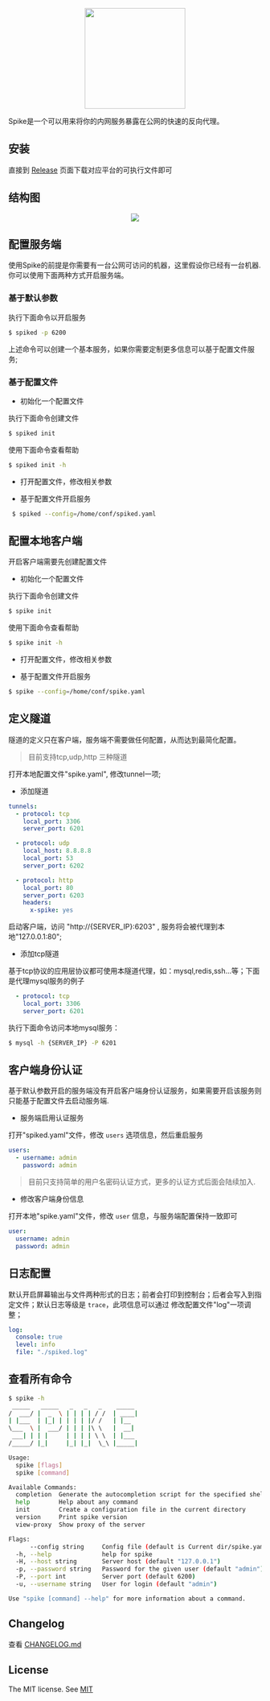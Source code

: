 <p align="center">
    <img src="https://raw.githubusercontent.com/slince/spike/master/resources/logo.png" width="200"/>
</p>

Spike是一个可以用来将你的内网服务暴露在公网的快速的反向代理。

## 安装

直接到 [Release](https://github.com/slince/spike-go/releases) 页面下载对应平台的可执行文件即可 

## 结构图

<p align="center">
    <img src="https://raw.githubusercontent.com/slince/spike-go/master/etc/diagram.png"/>
</p>

## 配置服务端

使用Spike的前提是你需要有一台公网可访问的机器，这里假设你已经有一台机器.你可以使用下面两种方式开启服务端。

### 基于默认参数

执行下面命令以开启服务

```bash
$ spiked -p 6200
```
上述命令可以创建一个基本服务，如果你需要定制更多信息可以基于配置文件服务; 


### 基于配置文件

- 初始化一个配置文件 

执行下面命令创建文件

```bash
$ spiked init
```
使用下面命令查看帮助

```bash
$ spiked init -h
```

- 打开配置文件，修改相关参数

- 基于配置文件开启服务
 
```bash
 $ spiked --config=/home/conf/spiked.yaml
```

## 配置本地客户端

开启客户端需要先创建配置文件

- 初始化一个配置文件 

执行下面命令创建文件

```bash
$ spike init
```

使用下面命令查看帮助

```bash
$ spike init -h
```

- 打开配置文件，修改相关参数

- 基于配置文件开启服务
 
```bash
$ spike --config=/home/conf/spike.yaml
```


## 定义隧道

隧道的定义只在客户端，服务端不需要做任何配置，从而达到最简化配置。

> 目前支持tcp,udp,http 三种隧道

打开本地配置文件"spike.yaml", 修改tunnel一项;

- 添加隧道

```yaml
tunnels:
  - protocol: tcp
    local_port: 3306
    server_port: 6201

  - protocol: udp
    local_host: 8.8.8.8
    local_port: 53
    server_port: 6202

  - protocol: http
    local_port: 80
    server_port: 6203
    headers:
      x-spike: yes
```
启动客户端，访问 "http://{SERVER_IP}:6203" , 服务将会被代理到本地"127.0.0.1:80"; 

- 添加tcp隧道

基于tcp协议的应用层协议都可使用本隧道代理，如：mysql,redis,ssh...等；下面是代理mysql服务的例子

```yaml
  - protocol: tcp
    local_port: 3306
    server_port: 6201
```
执行下面命令访问本地mysql服务：

```bash
$ mysql -h {SERVER_IP} -P 6201
```

## 客户端身份认证

基于默认参数开启的服务端没有开启客户端身份认证服务，如果需要开启该服务则只能基于配置文件去启动服务端. 

- 服务端启用认证服务

打开"spiked.yaml"文件，修改 `users` 选项信息，然后重启服务

```yaml
users:
  - username: admin
    password: admin
```
> 目前只支持简单的用户名密码认证方式，更多的认证方式后面会陆续加入.

- 修改客户端身份信息

打开本地"spike.yaml"文件，修改 `user` 信息，与服务端配置保持一致即可

```yaml
user:
  username: admin
  password: admin
```
## 日志配置

默认开启屏幕输出与文件两种形式的日志；前者会打印到控制台；后者会写入到指定文件；默认日志等级是 `trace`，此项信息可以通过
修改配置文件"log"一项调整；

```yaml
log:
  console: true
  level: info
  file: "./spiked.log"
```
## 查看所有命令

```bash
$ spike -h
 _____   _____   _   _   _    _____
/  ___/ |  _  \ | | | | / /  | ____|
| |___  | |_| | | | | |/ /   | |__
\___  \ |  ___/ | | | |\ \   |  __|
 ___| | | |     | | | | \ \  | |___
/_____/ |_|     |_| |_|  \_\ |_____|

Usage:
  spike [flags]
  spike [command]

Available Commands:
  completion  Generate the autocompletion script for the specified shell
  help        Help about any command
  init        Create a configuration file in the current directory
  version     Print spike version
  view-proxy  Show proxy of the server

Flags:
      --config string     Config file (default is Current dir/spike.yaml) (default "**/spike.yaml")
  -h, --help              help for spike
  -H, --host string       Server host (default "127.0.0.1")
  -p, --password string   Password for the given user (default "admin")
  -P, --port int          Server port (default 6200)
  -u, --username string   User for login (default "admin")

Use "spike [command] --help" for more information about a command.
```

## Changelog

查看 [CHANGELOG.md](./CHANGELOG.md)

## License
 
The MIT license. See [MIT](https://opensource.org/licenses/MIT)